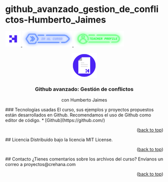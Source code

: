 # github_avanzado_gestion_de_conflictos-Humberto_Jaimes
<div id="top">
  <a href="https://www.crehana.com">
    <img src="images/logo.png" alt="Logo" width="50" height="50">
  </a>
  <a href="https://www.crehana.com/clases/v2/18082/detalle/">
    <img src="images/curso.png" alt="Logo" width="160" height="50">
  </a>
  <a href="https://www.linkedin.com/in/hjaimeso/">
    <img src="images/teacher.png" alt="Logo" width="160" height="50">
  </a>
</div>
<!-- PROJECT LOGO -->
<br />
<div align="center">
  <a href="https://github.com/crehana-studentxp/github_avanzado_gestion_de_conflictos-Humberto_Jaimes">
    <img src="images/project.png" alt="Logo" width="80" height="80">
  </a>
  <h3 align="center">Github avanzado: Gestión de conflictos</h3>
  <p align="center">con Humberto Jaimes</h3>
</div>
### Tecnologías usadas
El curso, sus ejemplos y proyectos propuestos están desarrollados en Github.
Recomendamos el uso de Github como editor de código.
* [Github](https://github.com/)
<p align="right">(<a href="#top">back to top</a>)</p>
<!-- LICENSE -->
## Licencia
Distribuido bajo la licencia MIT License.
<p align="right">(<a href="#top">back to top</a>)</p>
<!-- CONTACT -->
## Contacto
¿Tienes comentarios sobre los archivos del curso? Envíanos un correo a proyectos@crehana.com
<p align="right">(<a href="#top">back to top</a>)</p>
